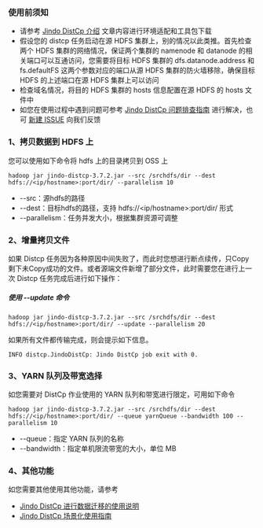 ### 使用前须知
* 请参考 [Jindo DistCp 介绍](jindo_distcp_overview.md) 文章内容进行环境适配和工具包下载
* 假设您的 distcp 任务启动在源 HDFS 集群上，别的情况以此类推。首先检查两个 HDFS 集群的网络情况，保证两个集群的 namenode 和 datanode 的相关端口可以互通访问，您需要将目标 HDFS 集群的 dfs.datanode.address 和 fs.defaultFS 这两个参数对应的端口从源 HDFS 集群的防火墙移除，确保目标 HDFS 的上述端口在源 HDFS 集群上可以访问
* 检查域名情况，将目的 HDFS 集群的 hosts 信息配置在源 HDFS 的 hosts 文件中
* 如您在使用过程中遇到问题可参考 [Jindo DistCp 问题排查指南](jindo_distcp_QA_pre.md) 进行解决，也可 [新建 ISSUE](https://github.com/aliyun/alibabacloud-jindo-sdk/issues/new) 向我们反馈

### 1、拷贝数据到 HDFS 上
您可以使用如下命令将 hdfs 上的目录拷贝到 OSS 上
```shell
hadoop jar jindo-distcp-3.7.2.jar --src /srchdfs/dir --dest hdfs://<ip/hostname>:port/dir/ --parallelism 10
```
* --src：源hdfs的路径
* --dest：目标hdfs的路径，支持 hdfs://<ip/hostname>:port/dir/ 形式
* --parallelism：任务并发大小，根据集群资源可调整

### 2、增量拷贝文件
如果 Distcp 任务因为各种原因中间失败了，而此时您想进行断点续传，只Copy剩下未Copy成功的文件。或者源端文件新增了部分文件，此时需要您在进行上一次 Distcp 任务完成后进行如下操作：
##### 使用 --update 命令
```shell
hadoop jar jindo-distcp-3.7.2.jar --src /srchdfs/dir --dest hdfs://<ip/hostname>:port/dir/ --update --parallelism 20
```
如果所有文件都传输完成，则会提示如下信息。
```
INFO distcp.JindoDistCp: Jindo DistCp job exit with 0.
```
### 3、YARN 队列及带宽选择
如您需要对 DistCp 作业使用的 YARN 队列和带宽进行限定，可用如下命令
```shell
hadoop jar jindo-distcp-3.7.2.jar --src /srchdfs/dir --dest hdfs://<ip/hostname>:port/dir/ --queue yarnQueue --bandwidth 100 --parallelism 10
```
* --queue：指定 YARN 队列的名称
* --bandwidth：指定单机限流带宽的大小，单位 MB

### 4、其他功能
如您需要其他使用其他功能，请参考
* [Jindo DistCp 进行数据迁移的使用说明](jindo_distcp_how_to.md)
* [Jindo DistCp 场景化使用指南](jindo_distcp_scenario_guidance.md)

